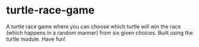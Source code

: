 # turtle-race-game
A turtle race game where you can choose which turtle will win the race (which happens in a random manner) from six given choices.
Built using the turtle module.
Have fun!
